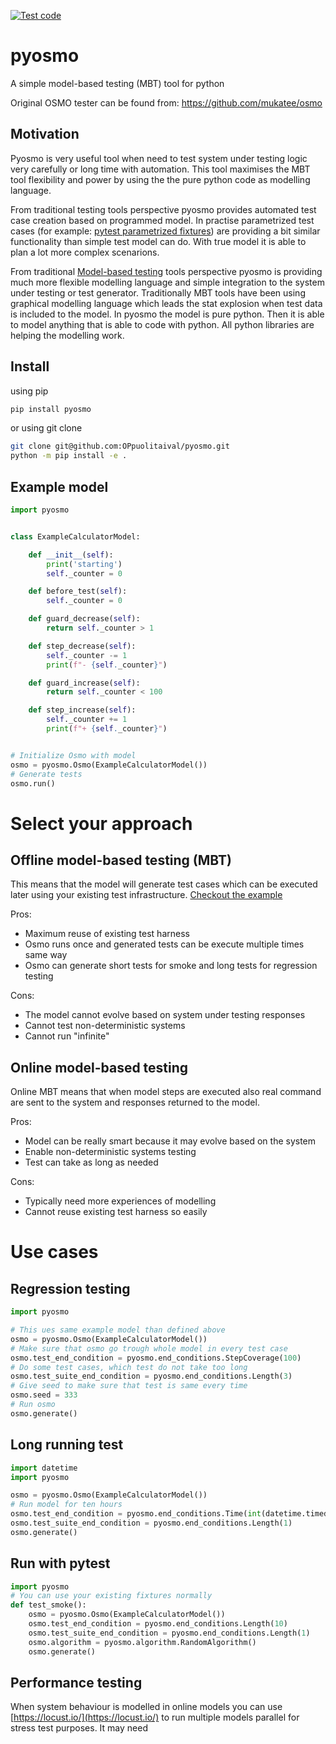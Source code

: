 [![Test code](https://github.com/OPpuolitaival/pyosmo/actions/workflows/pr_check.yaml/badge.svg)](https://github.com/OPpuolitaival/pyosmo/actions/workflows/pr_check.yaml)

# pyosmo

A simple model-based testing (MBT) tool for python

Original OSMO tester can be found from: https://github.com/mukatee/osmo

## Motivation

Pyosmo is very useful tool when need to test system under testing logic very carefully or long time with automation.
This tool maximises the MBT tool flexibility and power by using the the pure python code as modelling language.

From traditional testing tools perspective pyosmo provides automated test case creation based on programmed model. In
practise parametrized test cases (for
example: [pytest parametrized fixtures](https://docs.pytest.org/en/6.2.x/parametrize.html))
are providing a bit similar functionality than simple test model can do. With true model it is able to plan a lot more
complex scenarions.

From traditional [Model-based testing](https://en.wikipedia.org/wiki/Model-based_testing) tools perspective pyosmo is
providing much more flexible modelling language and simple integration to the system under testing or test generator.
Traditionally MBT tools have been using graphical modelling language which leads the stat explosion when test data is
included to the model. In pyosmo the model is pure python. Then it is able to model anything that is able to code with
python. All python libraries are helping the modelling work.

## Install

using pip

```bash
pip install pyosmo
```

or using git clone

```bash
git clone git@github.com:OPpuolitaival/pyosmo.git
python -m pip install -e .
```

## Example model

```python
import pyosmo


class ExampleCalculatorModel:

    def __init__(self):
        print('starting')
        self._counter = 0

    def before_test(self):
        self._counter = 0

    def guard_decrease(self):
        return self._counter > 1

    def step_decrease(self):
        self._counter -= 1
        print(f"- {self._counter}")

    def guard_increase(self):
        return self._counter < 100

    def step_increase(self):
        self._counter += 1
        print(f"+ {self._counter}")


# Initialize Osmo with model
osmo = pyosmo.Osmo(ExampleCalculatorModel())
# Generate tests
osmo.run()
```

# Select your approach

## Offline model-based testing (MBT)

This means that the model will generate test cases which can be executed later using your existing test infrastructure.
[Checkout the example](examples/offline_mbt/README.md)

Pros:

* Maximum reuse of existing test harness
* Osmo runs once and generated tests can be execute multiple times same way
* Osmo can generate short tests for smoke and long tests for regression testing

Cons:

* The model cannot evolve based on system under testing responses
* Cannot test non-deterministic systems
* Cannot run "infinite"

## Online model-based testing

Online MBT means that when model steps are executed also real command are sent to the system and responses returned to
the model.

Pros:

* Model can be really smart because it may evolve based on the system
* Enable non-deterministic systems testing
* Test can take as long as needed

Cons:

* Typically need more experiences of modelling
* Cannot reuse existing test harness so easily

# Use cases

## Regression testing

```python
import pyosmo

# This ues same example model than defined above
osmo = pyosmo.Osmo(ExampleCalculatorModel())
# Make sure that osmo go trough whole model in every test case
osmo.test_end_condition = pyosmo.end_conditions.StepCoverage(100)
# Do some test cases, which test do not take too long
osmo.test_suite_end_condition = pyosmo.end_conditions.Length(3)
# Give seed to make sure that test is same every time
osmo.seed = 333
# Run osmo
osmo.generate()
```

## Long running test

```python
import datetime
import pyosmo

osmo = pyosmo.Osmo(ExampleCalculatorModel())
# Run model for ten hours
osmo.test_end_condition = pyosmo.end_conditions.Time(int(datetime.timedelta(hours=10).total_seconds()))
osmo.test_suite_end_condition = pyosmo.end_conditions.Length(1)
osmo.generate()
```

## Run with pytest

```python
import pyosmo
# You can use your existing fixtures normally
def test_smoke():
    osmo = pyosmo.Osmo(ExampleCalculatorModel())
    osmo.test_end_condition = pyosmo.end_conditions.Length(10)
    osmo.test_suite_end_condition = pyosmo.end_conditions.Length(1)
    osmo.algorithm = pyosmo.algorithm.RandomAlgorithm()
    osmo.generate()
```

## Performance testing

When system behaviour is modelled in online models you can use [https://locust.io/](https://locust.io/)
to run multiple models parallel for stress test purposes. It may need 
